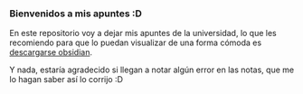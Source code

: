 ### Bienvenidos a mis apuntes :D

En este repositorio voy a dejar mis apuntes de la universidad, lo que les recomiendo para que lo puedan visualizar de una forma cómoda es [descargarse obsidian](https://obsidian.md/).

Y nada, estaría agradecido si llegan a notar algún error en las notas, que me lo hagan saber así lo corrijo :D